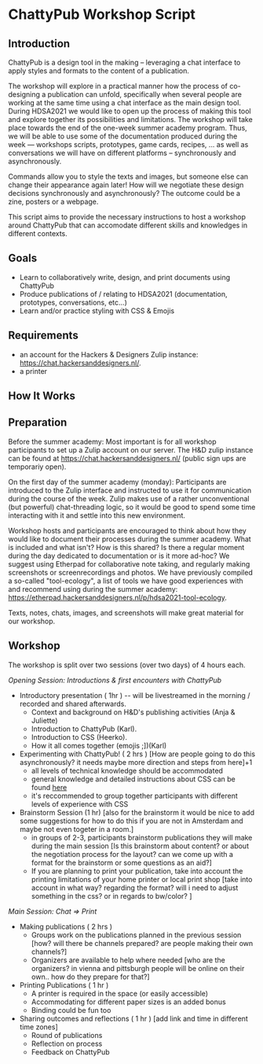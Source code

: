 # ChattyPub Workshop Script

## Introduction

ChattyPub is a design tool in the making – leveraging a chat interface to apply styles and formats to the content of a publication. 

The workshop will explore in a practical manner how the process of co-designing a publication can unfold, specifically when several people are working at the same time using a chat interface as the main design tool. During HDSA2021 we would like to open up the process of making this tool and explore together its possibilities and limitations. The workshop will take place towards the end of the one-week summer academy program. Thus, we will be able to use some of the documentation produced during the week — workshops scripts, prototypes, game cards, recipes, ... as well as conversations we will have on different platforms – synchronously and asynchronously. 

Commands allow you to style the texts and images, but someone else can change their appearance again later! How will we negotiate these design decisions synchronously and asynchronously? The outcome could be a zine, posters or a webpage.

This script aims to provide the necessary instructions to host a workshop around ChattyPub that can accomodate different skills and knowledges in different contexts. 


## Goals
- Learn to collaboratively write, design, and print documents using ChattyPub
- Produce publications of / relating to HDSA2021 (documentation, prototypes, conversations, etc...)
- Learn and/or practice styling with CSS & Emojis

## Requirements
- an account for the Hackers & Designers Zulip instance:  https://chat.hackersanddesigners.nl/.
- a printer


## How It Works
## Preparation

Before the summer academy: Most important is for all workshop participants to set up a Zulip account on our server. The H&D zulip instance can be found at https://chat.hackersanddesigners.nl/ (public sign ups are temporariy open).

On the first day of the summer academy (monday): Participants are introduced to the Zulip interface and instructed to use it for communication during the course of the week. Zulip makes use of a rather unconventional (but powerful) chat-threading logic, so it would be good to spend some time interacting with it and settle into this new environment.

Workshop hosts and participants are encouraged to think about how they would like to document their processes during the summer academy. What is included and what isn't? How is this shared? Is there a regular moment during the day dedicated to documentation or is it more ad-hoc? We suggest using Etherpad for collaborative note taking, and regularly making screenshots or screenrecordings and photos. We have previously compiled a so-called "tool-ecology", a list of tools we have good experiences with and recommend using during the summer academy: https://etherpad.hackersanddesigners.nl/p/hdsa2021-tool-ecology. 

Texts, notes, chats, images, and screenshots will make great material for our workshop.

## Workshop

The workshop is split over two sessions (over two days) of 4 hours each.

_Opening Session: Introductions & first encounters with ChattyPub_
- Introductory presentation ( 1hr ) -- will be livestreamed in the morning / recorded and shared afterwards. 
    - Context and background on H&D's publishing activities (Anja & Juliette)
    - Introduction to ChattyPub (Karl).
    - Introduction to CSS (Heerko).
    - How it all comes together (emojis ;])(Karl)
 - Experimenting with ChattyPub! ( 2 hrs ) [How are people going to do this asynchronously? it needs maybe more direction and steps from here]+1
    - all levels of technical knowledge should be accommodated 
    - general knowledge and detailed instructions about CSS can be found [here](https://github.com/hackersanddesigners/chatty-pub/blob/master/front/docs/CSS.md)
    - it's reccommended to group together participants with different levels of experience with CSS
- Brainstorm Session (1 hr) [also for the brainstorm it would be nice to add some suggestions for how to do this if you are not in Amsterdam and maybe not even togeter in a room.]
    - in groups of 2-3, participants brainstorm publications they will make during the main session [Is this brainstorm about content? or about the negotiation process for the layout? can we come up with a format for the brainstorm or some questions as an aid?]
    - If you are planning to print your publication, take into account the printing limitations of your home printer or local print shop [take into account in what way? regarding the format? will i need to adjust something in the css? or in regards to bw/color? ] 

_Main Session: Chat => Print_
- Making publications ( 2 hrs )
    - Groups work on the publications planned in the previous session [how? will there be channels prepared? are people making their own channels?]
    - Organizers are available to help where needed [who are the organizers? in vienna and pittsburgh people will be online on their own.. how do they prepare for that?]
- Printing Publications ( 1 hr )
    - A printer is required in the space (or easily accessible)
    - Accommodating for different paper sizes is an added bonus
    - Binding could be fun too
- Sharing outcomes and reflections ( 1 hr ) [add link and time in different time zones]
    - Round of publications
    - Reflection on process
    - Feedback on ChattyPub

